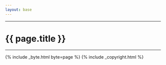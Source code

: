 ```yaml
---
layout: base
---
```


<div class="row">
    <div class="col-lg-2 col-md-0"></div>
    <div class="col-lg-8 col-md-12">
        <hr/>
        <h1>{{ page.title }}</h1>
        <hr/>
        {% include _byte.html byte=page %}
        {% include _copyright.html %}
</div>
</div>
